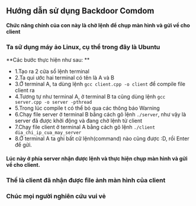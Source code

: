 ## Hướng dẫn sử dụng Backdoor Comdom
**Chức năng chính của con này là chờ lệnh để chụp màn hình và gửi về cho client**

### Ta sử dụng máy ảo Linux, cụ thể trong đây là Ubuntu

**Các bước thực hiện như sau: **
* 1.Tạo ra 2 cửa sổ lệnh terminal
* 2.Ta qui ước hai terminal có tên là A và B
* 3.Ở terminal A, ta dùng lệnh `gcc client.cpp -o client` để compile file client ra
* 4.Tương tự như terminal A, ở terminal B ta cũng dùng lệnh `gcc server.cpp -o server -pthread`
* 5.Trong lúc compile t có thể bỏ qua các thông báo Warning
* 6.Chạy file server ở terminal B bằng cách gõ lệnh `./server`, như vậy là server đã được khởi động và đang chờ lệnh từ client
* 7.Chạy file client ở terminal A bằng cách gõ lệnh `./client dia_chi_ip_cua_may_server`
* 8.Ở terminal A ta ghi bất cữ lệnh(command) nào cũng được :D, rồi Enter để gửi.
#### Lúc này ở phía server nhận được lệnh và thực hiện chụp màn hình và gửi về cho client.

### Thế là client đã nhận được file ảnh màn hình của client 
### Chúc mọi người nghiên cứu vui vẻ
